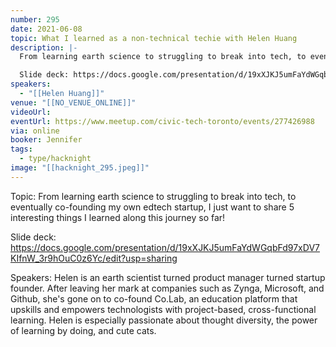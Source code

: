 ```yaml
---
number: 295
date: 2021-06-08
topic: What I learned as a non-technical techie with Helen Huang
description: |-
  From learning earth science to struggling to break into tech, to eventually co-founding my own edtech startup, I just want to share 5 interesting things I learned along this journey so far!

  Slide deck: https://docs.google.com/presentation/d/19xXJKJ5umFaYdWGqbFd97xDV7KIfnW_3r9hOuC0z6Yc/edit?usp=sharing
speakers:
  - "[[Helen Huang]]"
venue: "[[NO_VENUE_ONLINE]]"
videoUrl:
eventUrl: https://www.meetup.com/civic-tech-toronto/events/277426988
via: online
booker: Jennifer
tags:
  - type/hacknight
image: "[[hacknight_295.jpeg]]"
---
```


Topic:
From learning earth science to struggling to break into tech, to eventually co-founding my own edtech startup, I just want to share 5 interesting things I learned along this journey so far!

Slide deck: https://docs.google.com/presentation/d/19xXJKJ5umFaYdWGqbFd97xDV7KIfnW_3r9hOuC0z6Yc/edit?usp=sharing

Speakers:
Helen is an earth scientist turned product manager turned startup founder. After leaving her mark at companies such as Zynga, Microsoft, and Github, she's gone on to co-found Co.Lab, an education platform that upskills and empowers technologists with project-based, cross-functional learning. Helen is especially passionate about thought diversity, the power of learning by doing, and cute cats.

